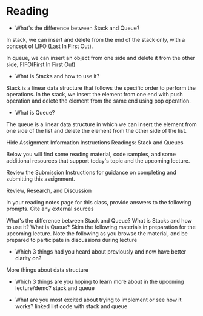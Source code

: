 # Reading 

* What's the difference between Stack and Queue?

In stack, we can insert and delete from the end of the stack only, with a concept of LIFO (Last In First Out).

In queue, we can insert an object from one side and delete it from the other side, FIFO(First In First Out) 
* What is Stacks and how to use it?

Stack is a linear data structure that follows the specific order to perform the operations.  In the stack, we insert the element from one end with push operation and delete the element from the same end using pop operation.

* What is Queue?

The queue is a linear data structure in which we can insert the element from one side of the list and delete the element from the other side of the list.


Hide Assignment Information
Instructions
Readings: Stack and Queues

Below you will find some reading material, code samples, and some additional resources that support today's topic and the upcoming lecture.

Review the Submission Instructions for guidance on completing and submitting this assignment.

Review, Research, and Discussion

In your reading notes page for this class, provide answers to the following prompts. Cite any external sources

What's the difference between Stack and Queue?
What is Stacks and how to use it?
What is Queue?
Skim the following materials in preparation for the upcoming lecture. Note the following as you browse the material, and be prepared to participate in discussions during lecture

* Which 3 things had you heard about previously and now have better clarity on? 

More things about data structure

* Which 3 things are you hoping to learn more about in the upcoming lecture/demo? stack and queue

* What are you most excited about trying to implement or see how it works? linked list code with stack and queue 